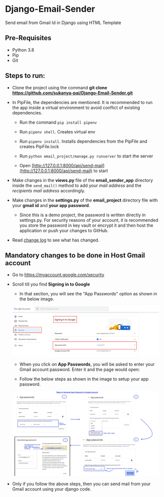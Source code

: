 # Django-Email-Sender
Send email from Gmail Id in Django using HTML Template

## Pre-Requisites
- Python 3.8
- Pip
- Git

## Steps to run:

- Clone the project using the command **git clone https://github.com/sukanya-pai/Django-Email-Sender.git**

- In PipFile, the dependencies are mentioned. It is recommended to run the app inside a virtual environment to avoid conflict of existing dependencies.

  - Run the command `pip install pipenv`

  - Run `pipenv shell`. Creates virtual env

  - Run `pipenv install`. Installs dependencies from the PipFile and creates PipFile.lock

  - Run `python email_project/manage.py runserver` to start the server

  - Open [http://127.0.0.1:8000/api/send-mail](http://127.0.0.1:8000/api/send-mail) to start

- Make changes in the **views.py** file of the **email_sender_app** directory inside the `send_mail()` method to add your *mail address* and the *recipients mail address* accordingly.

- Make changes in the **settings.py** of the **email_project** directory file with your **gmail id** and **your app password**. 

  - Since this is a demo project, the password is written directly in settings.py. For security reasons of your account, it is recommended you store the password in key vault or encrypt it and then host the application or push your changes to GitHub.

- Read [change log](change.log) to see what has changed.

## Mandatory changes to be done in Host Gmail account
- Go to https://myaccount.google.com/security

- Scroll till you find **Signing in to Google**

  - In that section, you will see the "App Passwords" option as shown in the below image.

  ![img.png](images/path_to_app_pwd.png)

  - When you click on **App Passwords**, you will be asked to enter your Gmail account password. Enter it and the page would open:

  - Follow the below steps as shown in the image to setup your app password.

  ![SetupAppPassword](images/setup_app_pwd.jpg)

- Only if you follow the above steps, then you can send mail from your Gmail account using your django code. 
